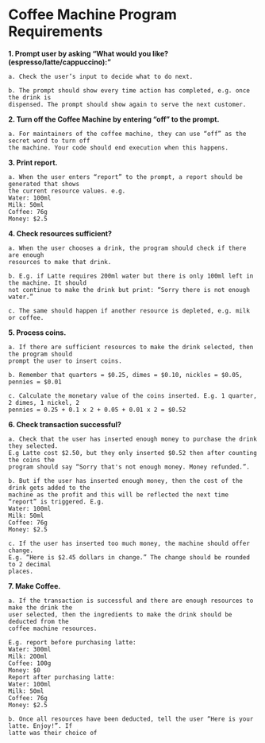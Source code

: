 # Coffee Machine Program Requirements

**1. Prompt user by asking “What would you like? (espresso/latte/cappuccino):”**
    
    a. Check the user’s input to decide what to do next.
    
    b. The prompt should show every time action has completed, e.g. once the drink is
    dispensed. The prompt should show again to serve the next customer.


**2. Turn off the Coffee Machine by entering “off” to the prompt.**    
    
    a. For maintainers of the coffee machine, they can use “off” as the secret word to turn off
    the machine. Your code should end execution when this happens.
    
**3. Print report.**
    
    a. When the user enters “report” to the prompt, a report should be generated that shows
    the current resource values. e.g.
    Water: 100ml
    Milk: 50ml
    Coffee: 76g
    Money: $2.5
    
**4. Check resources sufficient?**
    
    a. When the user chooses a drink, the program should check if there are enough
    resources to make that drink.
    
    b. E.g. if Latte requires 200ml water but there is only 100ml left in the machine. It should
    not continue to make the drink but print: “Sorry there is not enough water.”
    
    c. The same should happen if another resource is depleted, e.g. milk or coffee.

**5. Process coins.**
    
    a. If there are sufficient resources to make the drink selected, then the program should
    prompt the user to insert coins.
    
    b. Remember that quarters = $0.25, dimes = $0.10, nickles = $0.05, pennies = $0.01
    
    c. Calculate the monetary value of the coins inserted. E.g. 1 quarter, 2 dimes, 1 nickel, 2
    pennies = 0.25 + 0.1 x 2 + 0.05 + 0.01 x 2 = $0.52
    
**6. Check transaction successful?**
    
    a. Check that the user has inserted enough money to purchase the drink they selected.
    E.g Latte cost $2.50, but they only inserted $0.52 then after counting the coins the
    program should say “Sorry that's not enough money. Money refunded.”.

    b. But if the user has inserted enough money, then the cost of the drink gets added to the
    machine as the profit and this will be reflected the next time “report” is triggered. E.g.
    Water: 100ml
    Milk: 50ml
    Coffee: 76g
    Money: $2.5
    
    c. If the user has inserted too much money, the machine should offer change.
    E.g. “Here is $2.45 dollars in change.” The change should be rounded to 2 decimal
    places.

**7. Make Coffee.**
    
    a. If the transaction is successful and there are enough resources to make the drink the
    user selected, then the ingredients to make the drink should be deducted from the
    coffee machine resources.
    
    E.g. report before purchasing latte:
    Water: 300ml
    Milk: 200ml
    Coffee: 100g
    Money: $0
    Report after purchasing latte:
    Water: 100ml
    Milk: 50ml
    Coffee: 76g
    Money: $2.5
    
    b. Once all resources have been deducted, tell the user “Here is your latte. Enjoy!”. If
    latte was their choice of 
